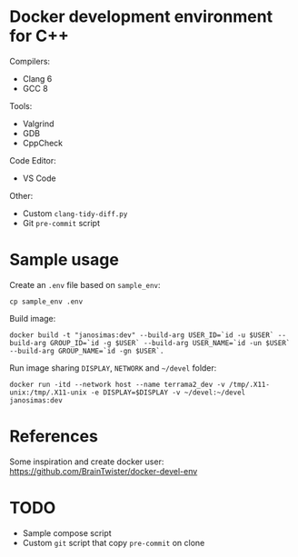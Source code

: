 # Docker development environment for C++

Compilers:
  - Clang 6
  - GCC 8

Tools:
  - Valgrind
  - GDB
  - CppCheck

Code Editor:
  - VS Code

Other:
  - Custom `clang-tidy-diff.py`
  - Git `pre-commit` script

# Sample usage

Create an `.env` file based on `sample_env`:
```
cp sample_env .env
```

Build image:
```
docker build -t "janosimas:dev" --build-arg USER_ID=`id -u $USER` --build-arg GROUP_ID=`id -g $USER` --build-arg USER_NAME=`id -un $USER` --build-arg GROUP_NAME=`id -gn $USER`.
```

Run image sharing `DISPLAY`, `NETWORK` and `~/devel` folder:
```
docker run -itd --network host --name terrama2_dev -v /tmp/.X11-unix:/tmp/.X11-unix -e DISPLAY=$DISPLAY -v ~/devel:~/devel janosimas:dev
```

# References
Some inspiration and create docker user: https://github.com/BrainTwister/docker-devel-env

# TODO
  - Sample compose script
  - Custom `git` script that copy `pre-commit` on clone